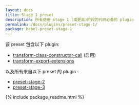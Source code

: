 ```yaml
---
layout: docs
title: Stage 1 preset
description: 所有使用 stage 1 (或更高)阶段的代码必备的 plugin
permalink: /docs/plugins/preset-stage-1/
package: babel-preset-stage-1
---
```


该 preset 包含以下 plugin:

- [transform-class-constructor-call](/docs/plugins/transform-class-constructor-call/) (启用)
- [transform-export-extensions](/docs/plugins/transform-export-extensions/)

以及所有来自以下 preset 的 plugin :

- [preset-stage-2](/docs/plugins/preset-stage-2/)
- [preset-stage-3](/docs/plugins/preset-stage-3/)

{% include package_readme.html %}
